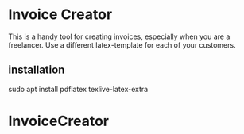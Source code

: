 # Invoice Creator

This is a handy tool for creating invoices, especially when you are a freelancer. Use a different latex-template for each of your customers.


## installation

sudo apt install pdflatex texlive-latex-extra 

# InvoiceCreator
